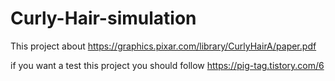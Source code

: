 # Curly-Hair-simulation
This project about https://graphics.pixar.com/library/CurlyHairA/paper.pdf 

if you want a test this project you should follow https://pig-tag.tistory.com/6 
